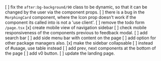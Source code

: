 [ ] fix the `after:bg-background/90` class to be dynamic, so that it can be changed by the user via the component props.
[ ] there is a bug in the `MorphingCard` component, where the Icon prop doesn't work if the component its called into is not a 'use client'.
[ ] remove the todo form `/page.tsx`
[x] create mobile view of navigation sidebar
[ ] check mobile responsiveness of the components previous to feedback modal.
[ ] add search bar
[ ] add side menu bar with content on the page
[ ] add option for other package managers also.
[x] make the sidebar collapsable
[ ] instead of #usage, use table instead
[ ] add prev, next components at the bottom of the page
[ ] add v0 button.
[ ] update the landing page.
